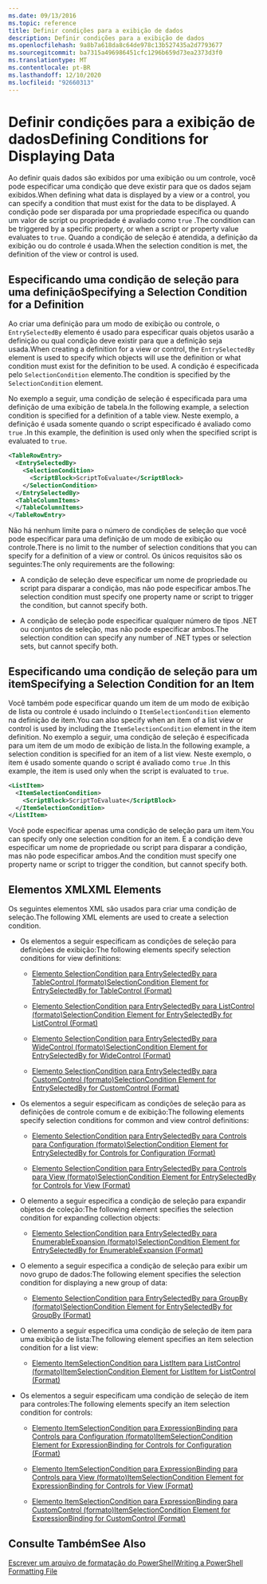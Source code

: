 ```yaml
---
ms.date: 09/13/2016
ms.topic: reference
title: Definir condições para a exibição de dados
description: Definir condições para a exibição de dados
ms.openlocfilehash: 9a8b7a618da8c64de978c13b527435a2d7793677
ms.sourcegitcommit: ba7315a496986451cfc1296b659d73ea2373d3f0
ms.translationtype: MT
ms.contentlocale: pt-BR
ms.lasthandoff: 12/10/2020
ms.locfileid: "92660313"
---
```

# <a name="defining-conditions-for-displaying-data"></a><span data-ttu-id="2bb3f-103">Definir condições para a exibição de dados</span><span class="sxs-lookup"><span data-stu-id="2bb3f-103">Defining Conditions for Displaying Data</span></span>

<span data-ttu-id="2bb3f-104">Ao definir quais dados são exibidos por uma exibição ou um controle, você pode especificar uma condição que deve existir para que os dados sejam exibidos.</span><span class="sxs-lookup"><span data-stu-id="2bb3f-104">When defining what data is displayed by a view or a control, you can specify a condition that must exist for the data to be displayed.</span></span> <span data-ttu-id="2bb3f-105">A condição pode ser disparada por uma propriedade específica ou quando um valor de script ou propriedade é avaliado como `true` .</span><span class="sxs-lookup"><span data-stu-id="2bb3f-105">The condition can be triggered by a specific property, or when a script or property value evaluates to `true`.</span></span> <span data-ttu-id="2bb3f-106">Quando a condição de seleção é atendida, a definição da exibição ou do controle é usada.</span><span class="sxs-lookup"><span data-stu-id="2bb3f-106">When the selection condition is met, the definition of the view or control is used.</span></span>

## <a name="specifying-a-selection-condition-for-a-definition"></a><span data-ttu-id="2bb3f-107">Especificando uma condição de seleção para uma definição</span><span class="sxs-lookup"><span data-stu-id="2bb3f-107">Specifying a Selection Condition for a Definition</span></span>

<span data-ttu-id="2bb3f-108">Ao criar uma definição para um modo de exibição ou controle, o `EntrySelectedBy` elemento é usado para especificar quais objetos usarão a definição ou qual condição deve existir para que a definição seja usada.</span><span class="sxs-lookup"><span data-stu-id="2bb3f-108">When creating a definition for a view or control, the `EntrySelectedBy` element is used to specify which objects will use the definition or what condition must exist for the definition to be used.</span></span> <span data-ttu-id="2bb3f-109">A condição é especificada pelo `SelectionCondition` elemento.</span><span class="sxs-lookup"><span data-stu-id="2bb3f-109">The condition is specified by the `SelectionCondition` element.</span></span>

<span data-ttu-id="2bb3f-110">No exemplo a seguir, uma condição de seleção é especificada para uma definição de uma exibição de tabela.</span><span class="sxs-lookup"><span data-stu-id="2bb3f-110">In the following example, a selection condition is specified for a definition of a table view.</span></span> <span data-ttu-id="2bb3f-111">Neste exemplo, a definição é usada somente quando o script especificado é avaliado como `true` .</span><span class="sxs-lookup"><span data-stu-id="2bb3f-111">In this example, the definition is used only when the specified script is evaluated to `true`.</span></span>

```xml
<TableRowEntry>
  <EntrySelectedBy>
    <SelectionCondition>
      <ScriptBlock>ScriptToEvaluate</ScriptBlock>
    </SelectionCondition>
  </EntrySelectedBy>
  <TableColumnItems>
  </TableColumnItems>
</TableRowEntry>

```

<span data-ttu-id="2bb3f-112">Não há nenhum limite para o número de condições de seleção que você pode especificar para uma definição de um modo de exibição ou controle.</span><span class="sxs-lookup"><span data-stu-id="2bb3f-112">There is no limit to the number of selection conditions that you can specify for a definition of a view or control.</span></span> <span data-ttu-id="2bb3f-113">Os únicos requisitos são os seguintes:</span><span class="sxs-lookup"><span data-stu-id="2bb3f-113">The only requirements are the following:</span></span>

- <span data-ttu-id="2bb3f-114">A condição de seleção deve especificar um nome de propriedade ou script para disparar a condição, mas não pode especificar ambos.</span><span class="sxs-lookup"><span data-stu-id="2bb3f-114">The selection condition must specify one property name or script to trigger the condition, but cannot specify both.</span></span>

- <span data-ttu-id="2bb3f-115">A condição de seleção pode especificar qualquer número de tipos .NET ou conjuntos de seleção, mas não pode especificar ambos.</span><span class="sxs-lookup"><span data-stu-id="2bb3f-115">The selection condition can specify any number of .NET types or selection sets, but cannot specify both.</span></span>

## <a name="specifying-a-selection-condition-for-an-item"></a><span data-ttu-id="2bb3f-116">Especificando uma condição de seleção para um item</span><span class="sxs-lookup"><span data-stu-id="2bb3f-116">Specifying a Selection Condition for an Item</span></span>

<span data-ttu-id="2bb3f-117">Você também pode especificar quando um item de um modo de exibição de lista ou controle é usado incluindo o `ItemSelectionCondition` elemento na definição de item.</span><span class="sxs-lookup"><span data-stu-id="2bb3f-117">You can also specify when an item of a list view or control is used by including the `ItemSelectionCondition` element in the item definition.</span></span> <span data-ttu-id="2bb3f-118">No exemplo a seguir, uma condição de seleção é especificada para um item de um modo de exibição de lista.</span><span class="sxs-lookup"><span data-stu-id="2bb3f-118">In the following example, a selection condition is specified for an item of a list view.</span></span> <span data-ttu-id="2bb3f-119">Neste exemplo, o item é usado somente quando o script é avaliado como `true` .</span><span class="sxs-lookup"><span data-stu-id="2bb3f-119">In this example, the item is used only when the script is evaluated to `true`.</span></span>

```xml
<ListItem>
  <ItemSelectionCondition>
    <ScriptBlock>ScriptToEvaluate</ScriptBlock>
  </ItemSelectionCondition>
</ListItem>

```

<span data-ttu-id="2bb3f-120">Você pode especificar apenas uma condição de seleção para um item.</span><span class="sxs-lookup"><span data-stu-id="2bb3f-120">You can specify only one selection condition for an item.</span></span> <span data-ttu-id="2bb3f-121">E a condição deve especificar um nome de propriedade ou script para disparar a condição, mas não pode especificar ambos.</span><span class="sxs-lookup"><span data-stu-id="2bb3f-121">And the condition must specify one property name or script to trigger the condition, but cannot specify both.</span></span>

## <a name="xml-elements"></a><span data-ttu-id="2bb3f-122">Elementos XML</span><span class="sxs-lookup"><span data-stu-id="2bb3f-122">XML Elements</span></span>

 <span data-ttu-id="2bb3f-123">Os seguintes elementos XML são usados para criar uma condição de seleção.</span><span class="sxs-lookup"><span data-stu-id="2bb3f-123">The following XML elements are used to create a selection condition.</span></span>

- <span data-ttu-id="2bb3f-124">Os elementos a seguir especificam as condições de seleção para definições de exibição:</span><span class="sxs-lookup"><span data-stu-id="2bb3f-124">The following elements specify selection conditions for view definitions:</span></span>

  - [<span data-ttu-id="2bb3f-125">Elemento SelectionCondition para EntrySelectedBy para TableControl (formato)</span><span class="sxs-lookup"><span data-stu-id="2bb3f-125">SelectionCondition Element for EntrySelectedBy for TableControl (Format)</span></span>](./selectioncondition-element-for-entryselectedby-for-tablecontrol-format.md)

  - [<span data-ttu-id="2bb3f-126">Elemento SelectionCondition para EntrySelectedBy para ListControl (formato)</span><span class="sxs-lookup"><span data-stu-id="2bb3f-126">SelectionCondition Element for EntrySelectedBy for ListControl (Format)</span></span>](./selectioncondition-element-for-entryselectedby-for-listcontrol-format.md)

  - [<span data-ttu-id="2bb3f-127">Elemento SelectionCondition para EntrySelectedBy para WideControl (formato)</span><span class="sxs-lookup"><span data-stu-id="2bb3f-127">SelectionCondition Element for EntrySelectedBy for WideControl (Format)</span></span>](./selectioncondition-element-for-entryselectedby-for-widecontrol-format.md)

  - [<span data-ttu-id="2bb3f-128">Elemento SelectionCondition para EntrySelectedBy para CustomControl (formato)</span><span class="sxs-lookup"><span data-stu-id="2bb3f-128">SelectionCondition Element for EntrySelectedBy for CustomControl (Format)</span></span>](./selectioncondition-element-for-entryselectedby-for-customcontrol-format.md)

- <span data-ttu-id="2bb3f-129">Os elementos a seguir especificam as condições de seleção para as definições de controle comum e de exibição:</span><span class="sxs-lookup"><span data-stu-id="2bb3f-129">The following elements specify selection conditions for common and view control definitions:</span></span>

  - [<span data-ttu-id="2bb3f-130">Elemento SelectionCondition para EntrySelectedBy para Controls para Configuration (formato)</span><span class="sxs-lookup"><span data-stu-id="2bb3f-130">SelectionCondition Element for EntrySelectedBy for Controls for Configuration (Format)</span></span>](./selectioncondition-element-for-entryselectedby-for-controls-for-configuration-format.md)

  - [<span data-ttu-id="2bb3f-131">Elemento SelectionCondition para EntrySelectedBy para Controls para View (formato)</span><span class="sxs-lookup"><span data-stu-id="2bb3f-131">SelectionCondition Element for EntrySelectedBy for Controls for View (Format)</span></span>](./selectioncondition-element-for-entryselectedby-for-controls-for-view-format.md)

- <span data-ttu-id="2bb3f-132">O elemento a seguir especifica a condição de seleção para expandir objetos de coleção:</span><span class="sxs-lookup"><span data-stu-id="2bb3f-132">The following element specifies the selection condition for expanding collection objects:</span></span>

  - [<span data-ttu-id="2bb3f-133">Elemento SelectionCondition para EntrySelectedBy para EnumerableExpansion (formato)</span><span class="sxs-lookup"><span data-stu-id="2bb3f-133">SelectionCondition Element for EntrySelectedBy for EnumerableExpansion (Format)</span></span>](./selectioncondition-element-for-entryselectedby-for-enumerableexpansion-format.md)

- <span data-ttu-id="2bb3f-134">O elemento a seguir especifica a condição de seleção para exibir um novo grupo de dados:</span><span class="sxs-lookup"><span data-stu-id="2bb3f-134">The following element specifies the selection condition for displaying a new group of data:</span></span>

  - [<span data-ttu-id="2bb3f-135">Elemento SelectionCondition para EntrySelectedBy para GroupBy (formato)</span><span class="sxs-lookup"><span data-stu-id="2bb3f-135">SelectionCondition Element for EntrySelectedBy for GroupBy (Format)</span></span>](./selectioncondition-element-for-entryselectedby-for-groupby-format.md)

- <span data-ttu-id="2bb3f-136">O elemento a seguir especifica uma condição de seleção de item para uma exibição de lista:</span><span class="sxs-lookup"><span data-stu-id="2bb3f-136">The following element specifies an item selection condition for a list view:</span></span>

  - [<span data-ttu-id="2bb3f-137">Elemento ItemSelectionCondition para ListItem para ListControl (formato)</span><span class="sxs-lookup"><span data-stu-id="2bb3f-137">ItemSelectionCondition Element for ListItem for ListControl (Format)</span></span>](./itemselectioncondition-element-for-listitem-for-listcontrol-format.md)

- <span data-ttu-id="2bb3f-138">Os elementos a seguir especificam uma condição de seleção de item para controles:</span><span class="sxs-lookup"><span data-stu-id="2bb3f-138">The following elements specify an item selection condition for controls:</span></span>

  - [<span data-ttu-id="2bb3f-139">Elemento ItemSelectionCondition para ExpressionBinding para Controls para Configuration (formato)</span><span class="sxs-lookup"><span data-stu-id="2bb3f-139">ItemSelectionCondition Element for ExpressionBinding for Controls for Configuration (Format)</span></span>](./itemselectioncondition-element-for-expressionbinding-for-controls-for-configuration-format.md)

  - [<span data-ttu-id="2bb3f-140">Elemento ItemSelectionCondition para ExpressionBinding para Controls para View (formato)</span><span class="sxs-lookup"><span data-stu-id="2bb3f-140">ItemSelectionCondition Element for ExpressionBinding for Controls for View (Format)</span></span>](./itemselectioncondition-element-for-expressionbinding-for-controls-for-view-format.md)

  - [<span data-ttu-id="2bb3f-141">Elemento ItemSelectionCondition para ExpressionBinding para CustomControl (formato)</span><span class="sxs-lookup"><span data-stu-id="2bb3f-141">ItemSelectionCondition Element for ExpressionBinding for CustomControl (Format)</span></span>](./itemselectioncondition-element-for-expressionbinding-for-customcontrol-format.md)

## <a name="see-also"></a><span data-ttu-id="2bb3f-142">Consulte Também</span><span class="sxs-lookup"><span data-stu-id="2bb3f-142">See Also</span></span>

[<span data-ttu-id="2bb3f-143">Escrever um arquivo de formatação do PowerShell</span><span class="sxs-lookup"><span data-stu-id="2bb3f-143">Writing a PowerShell Formatting File</span></span>](./writing-a-powershell-formatting-file.md)
